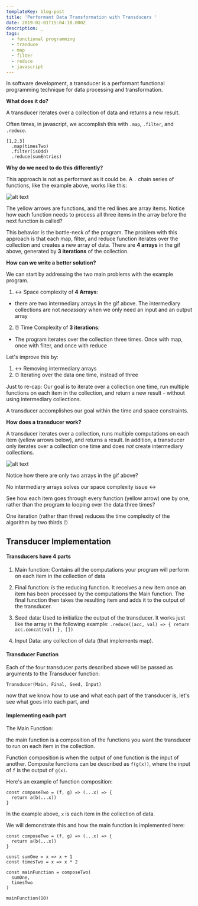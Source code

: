 ```yaml
---
templateKey: blog-post
title: 'Performant Data Transformation with Transducers '
date: 2019-02-01T15:04:10.000Z
description: _
tags:
  - functional programming
  - tranduce
  - map
  - filter
  - reduce
  - javascript
---
```

In software development, a transducer is a performant functional programming technique for data processing and transformation. 

**What does it do?**

A transducer iterates over a collection of data and returns a new result.

Often times, in javascript, we accomplish this with `.map`, `.filter`, and `.reduce`.

```
[1,2,3]
  .map(timesTwo)
  .filter(isOdd)
  .reduce(sumEntries)
```

**Why do we need to do this differently?**

This approach is not as performant as it could be. A `.` chain series of functions, like the example above, works like this:

![alt text](https://cdn-images-1.medium.com/max/1600/1*mJicJiOZT4M9jwv6kMkwRg.gif)

The yellow arrows are functions, and the red lines are array items. Notice how each function needs to process all three items in the array before the next function is called?

This behavior _is_ the bottle-neck of the program. The problem with this approach is that each map, filter, and reduce function iterates over the collection and creates a new array of data. There are **4 arrays** in the gif above, generated by **3 iterations** of the collection. 

**How can we write a better solution?**

We can start by addressing the two main problems with the example program.

1) ↔️ Space complexity of **4 Arrays**: 

* there are two intermediary arrays in the gif above. The intermediary collections are not _necessary_ when we only need an input and an output array


2) ⏰ Time Complexity of **3 iterations**:

* The program iterates over the collection three times. Once with map, once with filter, and once with reduce

Let's improve this by:  

1) ↔️ Removing intermediary arrays
2) ⏰ Iterating over the data one time, instead of three

Just to re-cap: Our goal is to iterate over a collection one time, run multiple functions on each item in the collection, and return a new result - without using intermediary collections.

A transducer accomplishes our goal within the time and space constraints.

**How does a transducer work?**

A transducer iterates over a collection, runs multiple computations on each item (yellow arrows below), and returns a result. In addition, a transducer only iterates over a collection one time and does _not_ create intermediary collections.

![alt text](https://cdn-images-1.medium.com/max/800/1*rEOyWd0MTPv_NZvzDaFbkA.gif)

Notice how there are only two arrays in the gif above? 

No intermediary arrays solves our space complexity issue ↔️

See how each item goes through every function (yellow arrow) one by one, rather than the program to looping over the data three times?

One iteration (rather than three) reduces the time complexity of the algorithm by two thirds ⏰

## Transducer Implementation 

#### Transducers have 4 parts

1) Main function:
Contains all the computations your program will perform on each item in the collection of data 


2) Final function: _is_ the reducing function. It receives a new item once an item has been processed by the computations the Main function. The final function then takes the resulting item and adds it to the output of the transducer.


3) Seed data: Used to initialize the output of the transducer. It works just like the array in the following example: `.reduce((acc, val) => { return acc.concat(val) }, [])`


4) Input Data: any collection of data (that implements map).

#### Transducer Function

Each of the four transducer parts described above will be passed as arguments to the Transducer function:

`Transducer(Main, Final, Seed, Input)`

now that we know how to use and what each part of the transducer is, let's see what goes into each part, and 

#### Implementing each part

The Main Function:

the main function is a composition of the functions you want the transducer to run on each item in the collection.

Function composition is when the output of one function is the input of another. Composite functions can be described as `f(g(x))`, where the input of `f` is the output of `g(x)`.

Here's an example of function composition:
```
const composeTwo = (f, g) => (...x) => {
  return a(b(...x))
}
```


In the example above, `x` is each item in the collection of data.

We will demonstrate this and how the main function is implemented here:
```
const composeTwo = (f, g) => (...x) => {
  return a(b(...x))
}
```

```
const sumOne = x => x + 1
const timesTwo = x => x * 2

const mainFunction = composeTwo(
  sumOne,
  timesTwo
)

mainFunction(10)
```
 



